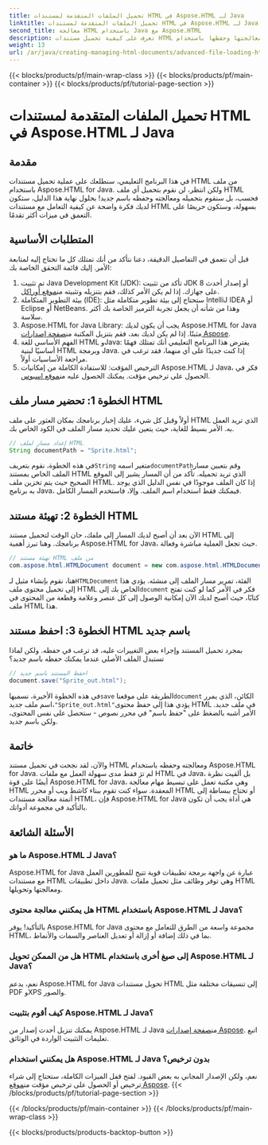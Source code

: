 ```yaml
---
title: تحميل الملفات المتقدمة لمستندات HTML في Aspose.HTML لـ Java
linktitle: تحميل الملفات المتقدمة لمستندات HTML في Aspose.HTML لـ Java
second_title: معالجة HTML باستخدام Java مع Aspose.HTML
description: تعرف على كيفية تحميل مستندات HTML ومعالجتها وحفظها باستخدام Aspose.HTML for Java في هذا الدليل التفصيلي. قم بإلغاء قفل معالجة HTML المتقدمة في مشاريع Java الخاصة بك.
weight: 13
url: /ar/java/creating-managing-html-documents/advanced-file-loading-html-documents/
---
```


{{< blocks/products/pf/main-wrap-class >}}
{{< blocks/products/pf/main-container >}}
{{< blocks/products/pf/tutorial-page-section >}}

# تحميل الملفات المتقدمة لمستندات HTML في Aspose.HTML لـ Java

## مقدمة
في هذا البرنامج التعليمي، سنطلعك على عملية تحميل مستندات HTML من ملف باستخدام Aspose.HTML for Java. ولكن انتظر، لن نقوم بتحميل أي ملف HTML فحسب، بل سنقوم بتحميله ومعالجته وحفظه باسم جديد! بحلول نهاية هذا الدليل، ستكون لديك فكرة واضحة عن كيفية التعامل مع مستندات HTML بسهولة، وستكون حريصًا على التعمق في ميزات أكثر تقدمًا.
## المتطلبات الأساسية
قبل أن نتعمق في التفاصيل الدقيقة، دعنا نتأكد من أنك تمتلك كل ما تحتاج إليه لمتابعة الأمر. إليك قائمة التحقق الخاصة بك:
1.  تم تثبيت Java Development Kit (JDK): تأكد من تثبيت JDK 8 أو إصدار أحدث على جهازك. إذا لم يكن الأمر كذلك، فقم بتنزيله وتثبيته من[موقع أوراكل](https://www.oracle.com/java/technologies/javase-downloads.html).
2. بيئة التطوير المتكاملة (IDE): ستحتاج إلى بيئة تطوير متكاملة مثل IntelliJ IDEA أو Eclipse أو NetBeans. وهذا من شأنه أن يجعل تجربة الترميز الخاصة بك أكثر سلاسة.
3.  Aspose.HTML for Java Library: يجب أن يكون لديك Aspose.HTML for Java مثبتًا. إذا لم يكن لديك بعد، فقم بتنزيل المكتبة من[صفحة إصدارات Aspose](https://releases.aspose.com/html/java/).
4. الفهم الأساسي للغة HTML وJava: يفترض هذا البرنامج التعليمي أنك تمتلك فهمًا أساسيًا لبنية HTML وبرمجة Java. إذا كنت جديدًا على أي منهما، فقد ترغب في مراجعة الأساسيات أولاً.
5.  الترخيص المؤقت: للاستفادة الكاملة من إمكانيات Aspose.HTML لـ Java، فكر في الحصول على ترخيص مؤقت. يمكنك الحصول عليه من[موقع اسبوس](https://purchase.aspose.com/temporary-license/).

## الخطوة 1: تحضير مسار ملف HTML
أولاً وقبل كل شيء، عليك إخبار برنامجك بمكان العثور على ملف HTML الذي تريد العمل به. الأمر بسيط للغاية، حيث يتعين عليك تحديد مسار الملف في الكود الخاص بك.
```java
// إعداد مسار لملف HTML
String documentPath = "Sprite.html";
```
 في هذه الخطوة، نقوم بتعريف`String` متغير اسمه`documentPath`وقم بتعيين مسار الملف الخاص بمستند HTML الذي تريد تحميله. تأكد من أن المسار يشير إلى الموقع الصحيح حيث يتم تخزين ملف HTML. إذا كان الملف موجودًا في نفس الدليل الذي يوجد به برنامج Java، فيمكنك فقط استخدام اسم الملف. وإلا، فاستخدم المسار الكامل.
## الخطوة 2: تهيئة مستند HTML
الآن بعد أن أصبح لديك المسار إلى ملفك، حان الوقت لتحميل مستند HTML إلى برنامجك. وهنا تبرز أهمية Aspose.HTML for Java، حيث تجعل العملية مباشرة وفعالة.
```java
// تهيئة مستند HTML من ملف
com.aspose.html.HTMLDocument document = new com.aspose.html.HTMLDocument(documentPath);
```
 هنا، نقوم بإنشاء مثيل لـ`HTMLDocument` الفئة، تمرير مسار الملف إلى منشئه. يؤدي هذا إلى تحميل محتوى ملف HTML الخاص بك إلى`document` فكر في الأمر كما لو كنت تفتح كتابًا، حيث أصبح لديك الآن إمكانية الوصول إلى كل عنصر وعلامة وقطعة من المحتوى في ملف HTML هذا.
## الخطوة 3: احفظ مستند HTML باسم جديد
بمجرد تحميل المستند وإجراء بعض التغييرات عليه، قد ترغب في حفظه. ولكن لماذا تستبدل الملف الأصلي عندما يمكنك حفظه باسم جديد؟
```java
// احفظ المستند باسم جديد
document.save("Sprite_out.html");
```
 في هذه الخطوة الأخيرة، نسميها`save` الطريقة على موقعنا`document` الكائن، الذي يمرر اسم ملف جديد،`"Sprite_out.html"`يؤدي هذا إلى حفظ محتوى HTML في ملف جديد. الأمر أشبه بالضغط على "حفظ باسم" في محرر نصوص - ستحصل على نفس المحتوى، ولكن باسم جديد.
## خاتمة
والآن، لقد نجحت في تحميل مستند HTML ومعالجته وحفظه باستخدام Aspose.HTML for Java. لم ترَ فقط مدى سهولة العمل مع ملفات HTML في Java، بل ألقيت نظرة أيضًا على قوة Aspose.HTML for Java، وهي مكتبة تعمل على تبسيط مهام معالجة HTML المعقدة.
سواء كنت تقوم ببناء كاشط ويب أو محرر HTML أو تحتاج ببساطة إلى أتمتة معالجة مستندات HTML، فإن Aspose.HTML for Java هي أداة يجب أن تكون بالتأكيد في مجموعة أدواتك.
## الأسئلة الشائعة
### ما هو Aspose.HTML لـ Java؟
Aspose.HTML for Java عبارة عن واجهة برمجة تطبيقات قوية تتيح للمطورين العمل مع مستندات HTML داخل تطبيقات Java. وهي توفر وظائف مثل تحميل ملفات HTML ومعالجتها وتحويلها.
### هل يمكنني معالجة محتوى HTML باستخدام Aspose.HTML لـ Java؟
بالتأكيد! يوفر Aspose.HTML for Java مجموعة واسعة من الطرق للتعامل مع محتوى HTML، بما في ذلك إضافة أو إزالة أو تعديل العناصر والسمات والأنماط.
### هل من الممكن تحويل HTML إلى صيغ أخرى باستخدام Aspose.HTML لـ Java؟
نعم، يدعم Aspose.HTML for Java تحويل مستندات HTML إلى تنسيقات مختلفة مثل PDF وXPS والصور.
### كيف أقوم بتثبيت Aspose.HTML لـ Java؟
 يمكنك تنزيل أحدث إصدار من Aspose.HTML لـ Java من[صفحة إصدارات Aspose](https://releases.aspose.com/html/java/). اتبع تعليمات التثبيت الواردة في الوثائق.
### هل يمكنني استخدام Aspose.HTML لـ Java بدون ترخيص؟
 نعم، ولكن الإصدار المجاني به بعض القيود. لفتح قفل الميزات الكاملة، ستحتاج إلى شراء ترخيص أو الحصول على ترخيص مؤقت من[موقع Aspose](https://purchase.aspose.com/temporary-license/).
{{< /blocks/products/pf/tutorial-page-section >}}

{{< /blocks/products/pf/main-container >}}
{{< /blocks/products/pf/main-wrap-class >}}

{{< blocks/products/products-backtop-button >}}
